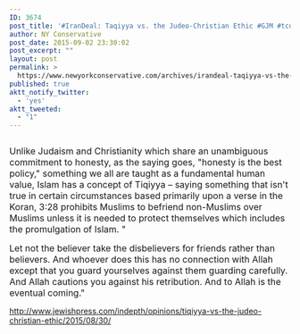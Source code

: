 ```yaml
---
ID: 3674
post_title: '#IranDeal: Taqiyya vs. the Judeo-Christian Ethic #GJM #tcot'
author: NY Conservative
post_date: 2015-09-02 23:30:02
post_excerpt: ""
layout: post
permalink: >
  https://www.newyorkconservative.com/archives/irandeal-taqiyya-vs-the-judeo-christian-ethic-gjm-tcot/
published: true
aktt_notify_twitter:
  - 'yes'
aktt_tweeted:
  - "1"
---
```

<p><img src="http://www.newyorkconservative.com/wp-content/uploads/2015/09/090315_0329_IranDealTaq1.png" alt=""/>
	</p><p><span style="font-size:12pt">Unlike Judaism and Christianity which share an unambiguous commitment to honesty, as the saying goes, "honesty is the best policy," something we all are taught as a fundamental human value, Islam has a concept of Tiqiyya – saying something that isn't true in certain circumstances based primarily upon a verse in the Koran, 3:28 prohibits Muslims to befriend non-Muslims over Muslims unless it is needed to protect themselves which includes the promulgation of Islam. "
</span></p><p><span style="font-size:12pt">Let not the believer take the disbelievers for friends rather than believers. And whoever does this has no connection with Allah except that you guard yourselves against them guarding carefully. And Allah cautions you against his retribution. And to Allah is the eventual coming."
</span></p><p><a href="http://www.jewishpress.com/indepth/opinions/tiqiyya-vs-the-judeo-christian-ethic/2015/08/30/">http://www.jewishpress.com/indepth/opinions/tiqiyya-vs-the-judeo-christian-ethic/2015/08/30/</a>
	</p>